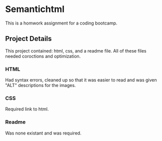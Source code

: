 # Semantichtml
This is a homwork assignment for a coding bootcamp.

## Project Details
This project contained: html, css, and a readme file. All of these files needed coroctions and optimization.

### HTML
Had syntax errors, cleaned up so that it was easier to read and was given "ALT" descriptions for the images.

### CSS
Required link to html.

### Readme
Was none existant and was required.
